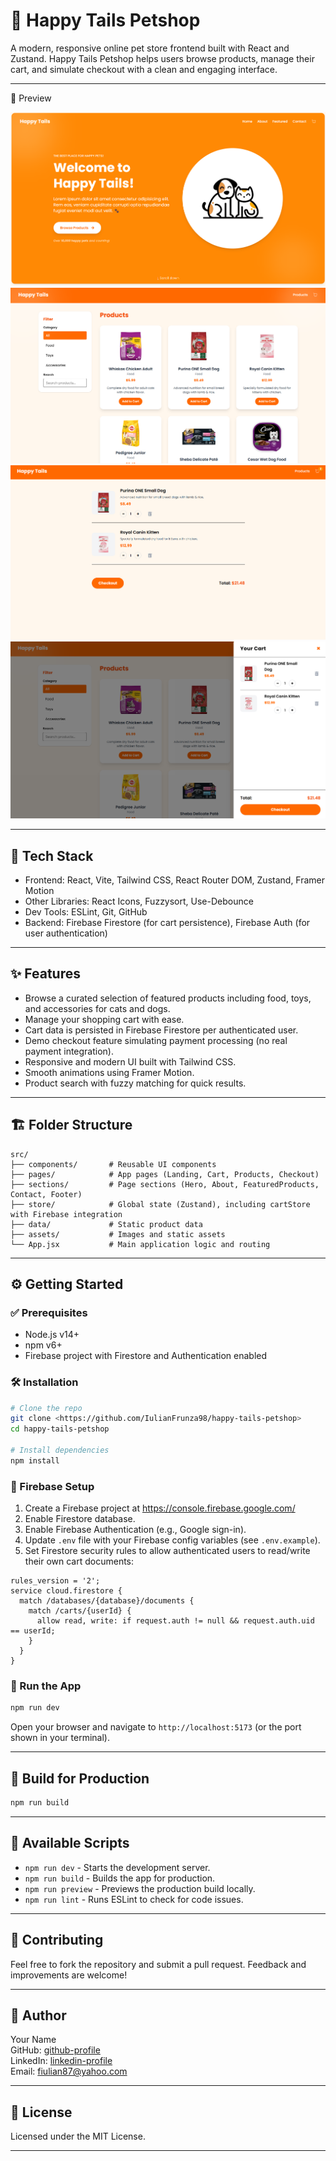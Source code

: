 # 🚀 Happy Tails Petshop

A modern, responsive online pet store frontend built with React and Zustand. Happy Tails Petshop helps users browse products, manage their cart, and simulate checkout with a clean and engaging interface.

---

📸 Preview

![Landing Page](src/assets/images/LandingPage.png)  
![Products Page](src/assets/images/ProductsPage.png)  
![Cart Page](src/assets/images/CartPage.png)  
![Cart Menu](src/assets/images/CartMenu.png)

---

## 🧰 Tech Stack

- Frontend: React, Vite, Tailwind CSS, React Router DOM, Zustand, Framer Motion
- Other Libraries: React Icons, Fuzzysort, Use-Debounce
- Dev Tools: ESLint, Git, GitHub
- Backend: Firebase Firestore (for cart persistence), Firebase Auth (for user authentication)

---

## ✨ Features

- Browse a curated selection of featured products including food, toys, and accessories for cats and dogs.
- Manage your shopping cart with ease.
- Cart data is persisted in Firebase Firestore per authenticated user.
- Demo checkout feature simulating payment processing (no real payment integration).
- Responsive and modern UI built with Tailwind CSS.
- Smooth animations using Framer Motion.
- Product search with fuzzy matching for quick results.

---

## 🏗️ Folder Structure

```
src/
├── components/       # Reusable UI components
├── pages/            # App pages (Landing, Cart, Products, Checkout)
├── sections/         # Page sections (Hero, About, FeaturedProducts, Contact, Footer)
├── store/            # Global state (Zustand), including cartStore with Firebase integration
├── data/             # Static product data
├── assets/           # Images and static assets
└── App.jsx           # Main application logic and routing
```

---

## ⚙️ Getting Started

### ✅ Prerequisites

- Node.js v14+
- npm v6+
- Firebase project with Firestore and Authentication enabled

### 🛠 Installation

```bash
# Clone the repo
git clone <https://github.com/IulianFrunza98/happy-tails-petshop>
cd happy-tails-petshop

# Install dependencies
npm install
```

### 🔧 Firebase Setup

1. Create a Firebase project at https://console.firebase.google.com/
2. Enable Firestore database.
3. Enable Firebase Authentication (e.g., Google sign-in).
4. Update `.env` file with your Firebase config variables (see `.env.example`).
5. Set Firestore security rules to allow authenticated users to read/write their own cart documents:

```rules
rules_version = '2';
service cloud.firestore {
  match /databases/{database}/documents {
    match /carts/{userId} {
      allow read, write: if request.auth != null && request.auth.uid == userId;
    }
  }
}
```

### 🚀 Run the App

```bash
npm run dev
```

Open your browser and navigate to `http://localhost:5173` (or the port shown in your terminal).

---

## 🧪 Build for Production

```bash
npm run build
```

---

## 🧰 Available Scripts

- `npm run dev` - Starts the development server.
- `npm run build` - Builds the app for production.
- `npm run preview` - Previews the production build locally.
- `npm run lint` - Runs ESLint to check for code issues.

---

## 🤝 Contributing

Feel free to fork the repository and submit a pull request. Feedback and improvements are welcome!

---

## 👤 Author

Your Name  
GitHub: [github-profile](https://github.com/IulianFrunza98)  
LinkedIn: [linkedin-profile](https://www.linkedin.com/in/iulian-frunz%C4%83-3689a8329/)  
Email: fiulian87@yahoo.com

---

## 📄 License

Licensed under the MIT License.

---
